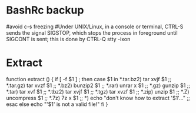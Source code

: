 # BashRc backup

#avoid c-s freezing
#Under UNIX/Linux, in a console or terminal, CTRL-S sends the signal SIGSTOP, which stops the process in foreground until SIGCONT is sent; this is done by CTRL-Q
stty -ixon

# Extract
  function extract () {
     if [ -f $1 ] ; then
         case $1 in
             *.tar.bz2)   tar xvjf $1    ;;
             *.tar.gz)    tar xvzf $1    ;;
             *.bz2)       bunzip2 $1     ;;
             *.rar)       unrar x $1       ;;
             *.gz)        gunzip $1      ;;
             *.tar)       tar xvf $1     ;;
             *.tbz2)      tar xvjf $1    ;;
             *.tgz)       tar xvzf $1    ;;
             *.zip)       unzip $1       ;;
             *.Z)         uncompress $1  ;;
             *.7z)        7z x $1        ;;
             *)           echo "don't know how to extract '$1'..." ;;
         esac
     else
         echo "'$1' is not a valid file!"
     fi
  }
